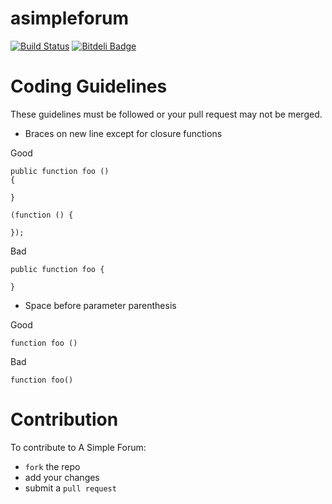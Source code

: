 asimpleforum
=
[![Build Status](https://travis-ci.org/cjmarkham/asimpleforum.png?branch=master)](https://travis-ci.org/cjmarkham/asimpleforum)
[![Bitdeli Badge](https://d2weczhvl823v0.cloudfront.net/cjmarkham/asimpleforum/trend.png)](https://bitdeli.com/free "Bitdeli Badge")

Coding Guidelines
=

These guidelines must be followed or your pull request may not be merged.

* Braces on new line except for closure functions

Good

    public function foo ()
    {

    }

    (function () {
    
    });

Bad

    public function foo {
    
    }

* Space before parameter parenthesis

Good

    function foo ()
  
Bad

    function foo()

Contribution
=

To contribute to A Simple Forum:

- `fork` the repo
- add your changes
- submit a `pull request`
